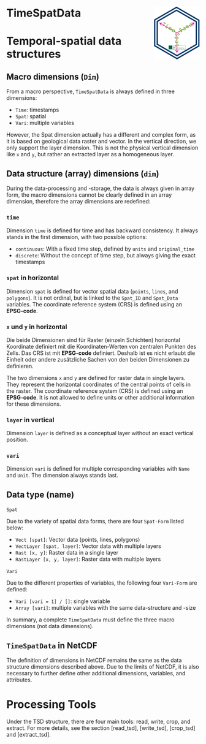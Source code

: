 
<!-- README.md is generated from README.Rmd. Please edit that file -->

# TimeSpatData <a href="https://luckykanlei.github.io/TimeSpatData/index.html"><img src="man/figures/logo.png" align="right" height="138" /></a>

# Temporal-spatial data structures

## Macro dimensions (`Dim`)

From a macro perspective, `TimeSpatData` is always defined in three
dimensions:

-   `Time`: timestamps
-   `Spat`: spatial
-   `Vari`: multiple variables

However, the Spat dimension actually has a different and complex form,
as it is based on geological data raster and vector. In the vertical
direction, we only support the layer dimension. This is not the physical
vertical dimension like `x` and `y`, but rather an extracted layer as a
homogeneous layer.

## Data structure (array) dimensions (`dim`)

During the data-processing and -storage, the data is always given in
array form, the macro dimensions cannot be clearly defined in an array
dimension, therefore the array dimensions are redefined:

### `time`

Dimension `time` is defined for time and has backward consistency. It
always stands in the first dimension, with two possible options:

-   `continuous`: With a fixed time step, defined by `units` and
    `original_time`
-   `discrete`: Without the concept of time step, but always giving the
    exact timestamps

### `spat` in horizontal

Dimension `spat` is defined for vector spatial data (`points`, `lines`,
and `polygons`). It is not ordinal, but is linked to the `Spat_ID` and
`Spat_Data` variables. The coordinate reference system (CRS) is defined
using an **EPSG-code**.

### `x` und `y` in horizontal

Die beide Dimensionen sind für Raster (einzeln Schichten) horizontal
Koordinate definiert mit die Koordinaten-Werten von zentralen Punkten
des Zells. Das CRS ist mit **EPSG-code** definiert. Deshalb ist es nicht
erlaubt die Einheit oder andere zusätzliche Sachen von den beiden
Dimensionen zu definieren.

The two dimensions `x` and `y` are defined for raster data in single
layers. They represent the horizontal coordinates of the central points
of cells in the raster. The coordinate reference system (CRS) is defined
using an **EPSG-code**. It is not allowed to define units or other
additional information for these dimensions.

### `layer` in vertical

Dimension `layer` is defined as a conceptual layer without an exact
vertical position.

### `vari`

Dimension `vari` is defined for multiple corresponding variables with
`Name` and `Unit`. The dimension always stands last.

## Data type (name)

`Spat`

Due to the variety of spatial data forms, there are four `Spat-Form`
listed below:

-   `Vect [spat]`: Vector data (points, lines, polygons)
-   `VectLayer [spat, layer]`: Vector data with multiple layers
-   `Rast [x, y]`: Raster data in a single layer
-   `RastLayer [x, y, layer]`: Raster data with multiple layers

`Vari`

Due to the different properties of variables, the following four
`Vari-Form` are defined:

-   `Vari [vari = 1] / []`: single variable
-   `Array [vari]`: multiple variables with the same data-structure and
    -size

In summary, a complete `TimeSpatData` must define the three macro
dimensions (not data dimensions).

## `TimeSpatData` in NetCDF

The definition of dimensions in NetCDF remains the same as the data
structure dimensions described above. Due to the limits of NetCDF, it is
also necessary to further define other additional dimensions, variables,
and attributes.

# Processing Tools

Under the TSD structure, there are four main tools: read, write, crop,
and extract. For more details, see the section \[read_tsd\],
\[write_tsd\], \[crop_tsd\] and \[extract_tsd\].
